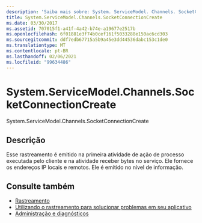 ```yaml
---
description: 'Saiba mais sobre: System. ServiceModel. Channels. SocketConnectionCreate'
title: System.ServiceModel.Channels.SocketConnectionCreate
ms.date: 03/30/2017
ms.assetid: 707015f1-a41f-4a42-b74e-a19677e2517b
ms.openlocfilehash: 6f01881e3f74b0cef161f5033288e150ac6cd303
ms.sourcegitcommit: ddf7edb67715a5b9a45e3dd44536dabc153c1de0
ms.translationtype: MT
ms.contentlocale: pt-BR
ms.lasthandoff: 02/06/2021
ms.locfileid: "99634486"
---
```

# <a name="systemservicemodelchannelssocketconnectioncreate"></a>System.ServiceModel.Channels.SocketConnectionCreate

System.ServiceModel.Channels.SocketConnectionCreate  
  
## <a name="description"></a>Descrição  

 Esse rastreamento é emitido na primeira atividade de ação de processo executada pelo cliente e na atividade receber bytes no serviço. Ele fornece os endereços IP locais e remotos. Ele é emitido no nível de informação.  
  
## <a name="see-also"></a>Consulte também

- [Rastreamento](index.md)
- [Utilizando o rastreamento para solucionar problemas em seu aplicativo](using-tracing-to-troubleshoot-your-application.md)
- [Administração e diagnósticos](../index.md)

